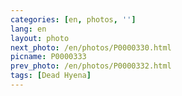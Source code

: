 ```yaml
---
categories: [en, photos, '']
lang: en
layout: photo
next_photo: /en/photos/P0000330.html
picname: P0000333
prev_photo: /en/photos/P0000332.html
tags: [Dead Hyena]
---
```

